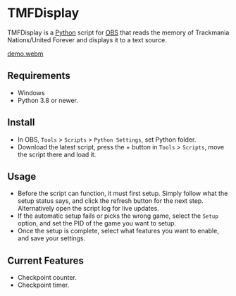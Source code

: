 # TMFDisplay
TMFDisplay is a [Python](https://www.python.org/) script for [OBS](https://github.com/obsproject/obs-studio) that reads the memory of Trackmania Nations/United Forever and displays it to a text source.

[demo.webm](https://github.com/SuperKulPerson/TMFDisplay/assets/153872437/e95b7e3b-e1dc-43ab-a8c3-915ea6a45c0e)

## Requirements
- Windows
- Python 3.8 or newer.

## Install
- In OBS, `Tools` > `Scripts` > `Python Settings`, set Python folder.
- Download the latest script, press the + button in `Tools` > `Scripts`, move the script there and load it.

## Usage
- Before the script can function, it must first setup. Simply follow what the setup status says, and click the refresh button for the next step. Alternatively open the script log for live updates.
- If the automatic setup fails or picks the wrong game, select the `Setup` option, and set the PID of the game you want to setup.
- Once the setup is complete, select what features you want to enable, and save your settings.

## Current Features
- Checkpoint counter.
- Checkpoint timer.
